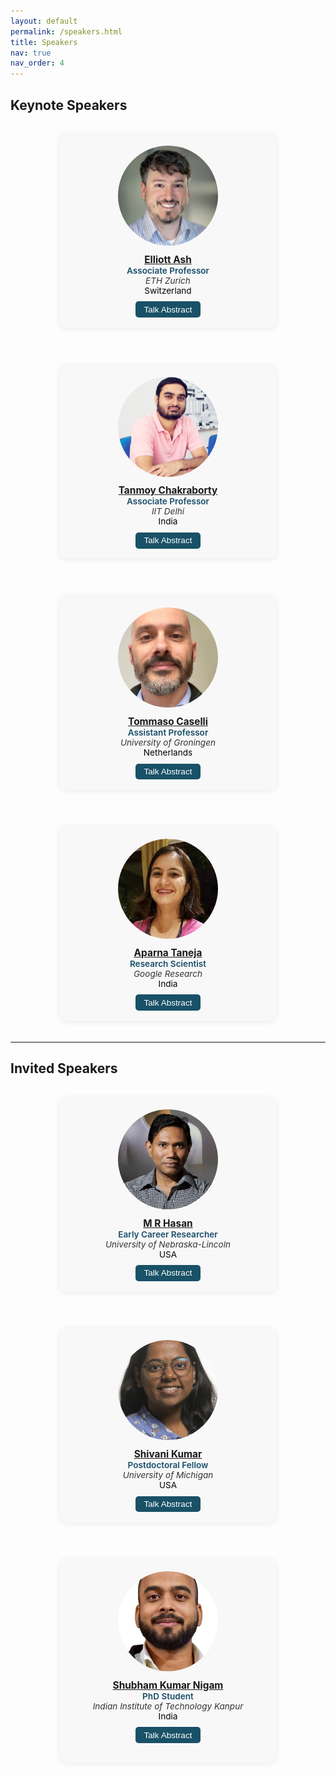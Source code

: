 ```yaml
---
layout: default
permalink: /speakers.html
title: Speakers
nav: true
nav_order: 4
---
```


## Keynote Speakers

<style>
.speaker-flex {
  display: flex;
  flex-wrap: wrap;
  justify-content: center;
  gap: 3vw;
  margin-bottom: 2vw;
}
.speaker-card {
  text-align: center;
  background: #f8f8f8;
  border-radius: 12px;
  box-shadow: 0 2px 8px rgba(0,0,0,0.07);
  padding: 1.5em 1em 1em 1em;
  margin: 1em;
  width: min(90vw, 320px);
}
.speaker-img {
  width: min(22vw, 160px);
  height: min(22vw, 160px);
  border-radius: 50%;
  object-fit: cover;
  margin-bottom: 0.7em;
}
.speaker-name {
  font-weight: bold;
  font-size: 1.1em;
}
.speaker-designation {
  font-size: 0.97em;
  color: #555;
  margin-bottom: 0.7em;
}
.speaker-abstract {
  display: none;
  text-align: justify;
  margin-top: 0.7em;
  background: #fff;
  border-radius: 8px;
  padding: 0.8em;
  box-shadow: 0 1px 4px rgba(0,0,0,0.06);
}
.speaker-toggle-btn {
  background:rgb(25, 81, 102);
  color: #fff;
  border: none;
  border-radius: 5px;
  padding: 0.4em 1em;
  cursor: pointer;
  font-size: 0.97em;
  margin-bottom: 0.2em;
}
.speaker-toggle-btn:active {
  background: #005fa3;
}
</style>

<div class="speaker-flex">
  <!-- Example Speaker Card: Duplicate and edit for each speaker -->
  <div class="speaker-card">
    <img src="assets/speaker_images/elliott_ash.png" alt="Elliott Ash" class="speaker-img"/>
    <div class="speaker-name"><a href="https://elliottash.com/" target="_blank" rel="noopener">Elliott Ash</a></div>
    <div class="speaker-designation"><span style="font-weight:600; color:#194e6a;">Associate Professor</span><br><span style="font-style:italic; color:#333;">ETH Zurich</span><br><span style="color:black">Switzerland</span></div>
    <button class="speaker-toggle-btn" onclick="toggleAbstract(this)">Talk Abstract</button>
    <div class="speaker-abstract">
      <strong>AI, Preferences, and Economics</strong><br>
      The under-appreciated secret ingredient in modern AI systems is that they are not just models of language -- they are models of human preferences. That gives us insight into when and why aligned LLMs will be useful tools in the economy and for social-science research. It also opens the door for a productive synergy between AI design and a science of human preferences -- i.e., economics. 
    </div>
  </div>
  <!-- Add more speaker-card blocks as needed -->
  <div class="speaker-card">
    <img src="assets/speaker_images/tanmay.png" alt="Tanmoy Chakraborty" class="speaker-img"/>
    <div class="speaker-name"><a href="https://tanmoychak.com/" target="_blank" rel="noopener">Tanmoy Chakraborty</a></div>
    <div class="speaker-designation"><span style="font-weight:600; color:#194e6a;">Associate Professor</span><br><span style="font-style:italic; color:#333;">IIT Delhi</span><br><span style="color:black">India</span></div>
    <button class="speaker-toggle-btn" onclick="toggleAbstract(this)">Talk Abstract</button>
    <div class="speaker-abstract">
      <strong>Towards Enhanced Conversational Dynamics for Effective Virtual Therapist-Assistive Counseling</strong><br>
      The increasing demand for digital healthcare, coupled with current infrastructure limitations, requires digital therapeutic interventions. My talk will focus on the design and implementation of Virtual Mental Health Assistants modules that serve as therapist-assistive mechanisms to automate their complex work cycle. We work on building novel LLM-based methods for dialogue understanding, summarization, and generation, and our research captures the intricacies of therapeutic communication while incorporating signs into human behavior analysis. In support of this, we also develop datasets and resources, many of which are first-of-its-kind, including HOPE, MEMO, MENTAL-TRUST, MentalCLOUDS, and BeCOPe, all of which are available for research purposes. 
    </div>
  </div>
  <div class="speaker-card">
    <img src="assets/speaker_images/tommaso.png" alt="Tommaso Casell" class="speaker-img"/>
    <div class="speaker-name"><a href="https://www.rug.nl/staff/t.caselli/?lang=en" target="_blank" rel="noopener">Tommaso Caselli</a></div>
    <div class="speaker-designation"><span style="font-weight:600; color:#194e6a;">Assistant Professor</span><br><span style="font-style:italic; color:#333;">University of Groningen</span><br><span style="color:black">Netherlands</span></div>
    <button class="speaker-toggle-btn" onclick="toggleAbstract(this)">Talk Abstract</button>
    <div class="speaker-abstract">
      <strong>Framing Perspectives on Environmental Sustainability</strong><br>
      Communication is at the core of every human activity. The way we speak, or narrate something, activates (consciously or unconsciously) perspectives on things that happen in the world. These perspectives are not simple points of view but they encode and influence our perception of events and phenomena. A ubiquitous device to encode and convey such perspectives is framing. The difference between "climate change" and "climate crisis" is primarily a difference in frames that these words activate in the minds of receivers: a "change" is more neutral and less urgent than a "crisis". In this talk, I will present and discuss ongoing research on frame activation and generation at the lexical level concerning the food transition and parliamentary debates on climate change in the European Union.
    </div>
  </div>
   <div class="speaker-card">
    <img src="assets/speaker_images/aparna.jpeg" alt="Aparna Taneja" class="speaker-img"/>
    <div class="speaker-name"><a href="https://research.google/people/106890/" target="_blank" rel="noopener">Aparna Taneja</a></div>
    <div class="speaker-designation"><span style="font-weight:600; color:#194e6a;">Research Scientist</span><br><span style="font-style:italic; color:#333;">Google Research</span><br><span style="color:black">India</span></div>
    <button class="speaker-toggle-btn" onclick="toggleAbstract(this)">Talk Abstract</button>
    <div class="speaker-abstract">
      <strong>Using AI to assist in improving maternal and child health outcomes in underserved communities in India</strong><br>
     The widespread availability of cell phones has enabled non-profits to deliver critical health information to their beneficiaries in a timely manner. However, significant fraction of beneficiaries drop out of the program and non-profits often have limited health-worker resources to place crucial service calls for live interaction with beneficiaries to prevent such engagement drops. To assist non-profits in optimizing this limited resource, we developed a Restless Multi-Armed Bandits (RMABs) system. The RMAB system was evaluated in collaboration with an NGO via a real-world service quality improvement study and showed a 30% reduction in engagement drops. This has inspired a lot of research from the team in the broad area of limited resource allocation using RMABs. More recently, we have presented efforts towards a foundation model for RMABs, additionally empowered by LLMs to offer more flexibility and adaptability to changing goals.
</div>
  </div>
  </div>

----
## Invited Speakers

<div class="speaker-flex">
  <!-- Example Speaker Card: Duplicate and edit for each speaker -->
  <div class="speaker-card">
    <img src="assets/speaker_images/hassan.png" alt="Mohammad Rashedul Hasan" class="speaker-img"/>
    <div class="speaker-name"><a href="https://mrhasan-ai.github.io/" target="_blank" rel="noopener">M R Hasan</a></div>
    <div class="speaker-designation"><span style="font-weight:600; color:#194e6a;">Early Career Researcher</span><br><span style="font-style:italic; color:#333;">University of Nebraska-Lincoln</span><br><span style="color:black">USA</span></div>
    <button class="speaker-toggle-btn" onclick="toggleAbstract(this)">Talk Abstract</button>
    <div class="speaker-abstract">
      <strong>Bridging Modalities, Improving Lives: How Multimodal AI Systems Can Enhance Educational Equity and Outcomes</strong><br>
      This talk explores the transformative potential of multimodal AI systems, integrating natural language processing and vision capabilities, to advance educational interventions and improve learning outcomes. At the Human-First Artificial Intelligence Lab (HAL 2.0), our research on modeling complex longitudinal experiential (LE) data, capturing students' cognitive, emotional, and behavioral dynamics over time, has highlighted significant challenges in achieving generalizable insights. Drawing from our NSF-supported research on the "Messages From A Future You" AI system, which initially explored methods like large language models for analyzing noisy, sparse, and heterogeneous student data collected throughout an academic semester, we encountered limitations in generalizing predictive models across student cohorts and contexts. To overcome these fundamental challenges inherent in LE data modeling, we developed a novel multimodal framework, leveraging vision-language models. By transforming LE data into complementary textual narratives and visual representations, our approach is specifically designed to capture intricate structural dynamics and overcome data limitations, enabling forecasting of learning outcomes and behavioral attributes with greater precision and robust generalizability. This multimodal AI framework shows promising potential for delivering personalized interventions informed by the nuanced variations in students' learning experiences, thereby enhancing educational equity and outcomes, while establishing a foundational paradigm that can extend beyond education to healthcare, mental wellness, and other domains where understanding complex human experiences is essential for positive social impact.
    </div>
  </div>
  <!-- Add more speaker-card blocks as needed -->
  <div class="speaker-card">
    <img src="assets/speaker_images/shivani.png" alt="Shivani Kumar" class="speaker-img"/>
    <div class="speaker-name"><a href="https://www.si.umich.edu/people/shivani-kumar" target="_blank" rel="noopener">Shivani Kumar</a></div>
    <div class="speaker-designation"><span style="font-weight:600; color:#194e6a;">Postdoctoral Fellow</span><br><span style="font-style:italic; color:#333;">University of Michigan</span><br><span style="color:black">USA</span></div>
    <button class="speaker-toggle-btn" onclick="toggleAbstract(this)">Talk Abstract</button>
    <div class="speaker-abstract">
      <strong>Are Rules Meant to be Broken? Understanding Multilingual Moral Reasoning as a Computational Pipeline with UniMoral</strong><br>
      Moral reasoning is fundamental to human decision-making, influencing social interactions, policy-making, and ethical AI development. However, its computational study remains fragmented, with existing NLP research relying on disparate datasets and isolated tasks. To advance NLP for social good, we introduce UniMoral, a multilingual dataset designed to facilitate the development of AI systems that understand and navigate ethical dilemmas in diverse cultural settings. UniMoral integrates psychologically grounded and real-world moral dilemmas from social media, annotated with action choices, ethical principles, contributing factors, and consequences, alongside annotators’ moral and cultural profiles. Recognizing the cultural relativity of moral reasoning, UniMoral spans six languages—Arabic, Chinese, English, Hindi, Russian, and Spanish—enabling cross-cultural analysis. We assess its impact through benchmark evaluations of three large language models (LLMs) across four tasks: action prediction, moral typology classification, factor attribution analysis, and consequence generation. Our findings highlight that while LLMs can leverage implicit moral contexts, significant challenges remain in ensuring these models reason ethically across diverse sociocultural landscapes. UniMoral lays the foundation for more equitable, context-aware AI systems, fostering NLP applications that promote fairness, inclusivity, and ethical awareness in automated decision-making.
    </div>
  </div>
    <div class="speaker-card">
    <img src="assets/speaker_images/shubham.png" alt="Shubham Kumar Nigam" class="speaker-img"/>
    <div class="speaker-name"><a href="https://sites.google.com/view/shubhamkumarnigam/" target="_blank" rel="noopener">Shubham Kumar Nigam</a></div>
    <div class="speaker-designation"><span style="font-weight:600; color:#194e6a;">PhD Student</span><br><span style="font-style:italic; color:#333;">Indian Institute of Technology  Kanpur</span><br><span style="color:black">India</span></div>
    <button class="speaker-toggle-btn" onclick="toggleAbstract(this)">Talk Abstract</button>
    <div class="speaker-abstract">
      <Strong>NyayaSutra: Enabling Reliable and Interpretable Legal Judgment through Structured Thinking</Strong>strong
      In high-stakes domains like law, opaque AI models pose a significant barrier to real-world adoption. Legal professionals demand not just accurate predictions but interpretable reasoning paths that align with judicial logic. While explainability techniques have emerged to address this, they often provide post-hoc justifications rather than surfacing the actual reasoning that led to a decision, leading to a growing gap between model outputs and human trust.

NyayaSutra introduces an interpretable and reliable AI framework for legal judgment prediction and reasoning, tailored to the Indian judiciary. It leverages a structured thinking paradigm, breaking down judgments into rhetorical segments, Facts, Issues, Arguments, Reasoning, and Decision, to ensure transparency and traceability. The system employs hybrid legal retrieval, instruction-tuned LLMs trained on annotated Indian judgments, and GRPO-based optimization using structured “thinking tokens.”

By making legal reasoning interpretable from the ground up, NyayaSutra empowers legal professionals, researchers, and policymakers with factual, explainable, and trustworthy AI outputs, contributing meaningfully to the larger vision of NLP for Social Good.
    </div>
  </div>
  </div>






<script>
function toggleAbstract(btn) {
  var abs = btn.nextElementSibling;
  if (abs.style.display === "block") {
    abs.style.display = "none";
    btn.textContent = "Talk Abstract";
  } else {
    abs.style.display = "block";
    btn.textContent = "Hide Abstract";
  }
}
</script>




